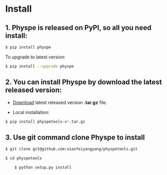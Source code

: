 # Install


## 1. Physpe is released on PyPI, so all you need install:

```bash
$ pip install physpe
```

To upgrade to latest version:


```bash
$ pip install --upgrade physpe

```

## 2. You can install Physpe by download the latest released version:

* [Download](https://github.com/xiaofeiyangyang/physpetools/releases) latest released version **.tar.gz** file.

* Local installation:

```bash
$ pip install physpetools-v*.tar.gz

```


## 3. Use git command clone **Physpe** to install

```bash
$ git clone git@github.com:xiaofeiyangyang/physpetools.git
```

```bash
$ cd physpetools

```

```bash
	$ python setup.py install
```